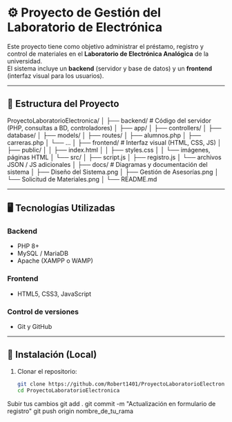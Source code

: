 # ⚙️ Proyecto de Gestión del Laboratorio de Electrónica

Este proyecto tiene como objetivo administrar el préstamo, registro y control de materiales en el **Laboratorio de Electrónica Analógica** de la universidad.  
El sistema incluye un **backend** (servidor y base de datos) y un **frontend** (interfaz visual para los usuarios).

---

## 🧩 Estructura del Proyecto

ProyectoLaboratorioElectronica/
│
├── backend/ # Código del servidor (PHP, consultas a BD, controladores)
│ ├── app/
│ ├── controllers/
│ ├── database/
│ ├── models/
│ ├── routes/
│ ├── alumnos.php
│ ├── carreras.php
│ └── ...
│
├── frontend/ # Interfaz visual (HTML, CSS, JS)
│ ├── public/
│ │ ├── index.html
│ │ ├── styles.css
│ │ └── imágenes, páginas HTML
│ └── src/
│ ├── script.js
│ ├── registro.js
│ └── archivos JSON / JS adicionales
│
├── docs/ # Diagramas y documentación del sistema
│ ├── Diseño del Sistema.png
│ ├── Gestión de Asesorías.png
│ └── Solicitud de Materiales.png
│
└── README.md


---

## 🖥️ Tecnologías Utilizadas

### **Backend**
- PHP 8+
- MySQL / MariaDB
- Apache (XAMPP o WAMP)

### **Frontend**
- HTML5, CSS3, JavaScript

### **Control de versiones**
- Git y GitHub

---

## 🧠 Instalación (Local)

1. Clonar el repositorio:  
   ```bash
   git clone https://github.com/Robert1401/ProyectoLaboratorioElectronica.git
   cd ProyectoLaboratorioElectronica

Subir tus cambios
git add .
git commit -m "Actualización en formulario de registro"
git push origin nombre_de_tu_rama